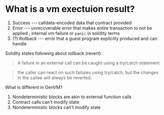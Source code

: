# What is a vm exectuion result?

1. Success --- calldata-encoded data that contract provided
2. Error --- unrecoverable error that makes entire transaction to not be applied ; internal vm failure or `panic` in solidity terms
3. (?) Rollback --- error that a guest program explicitly produced and can handle

Solidity states following about rollback (revert):

> A failure in an external call can be caught using a try/catch statement

> the caller can react on such failures using try/catch, but the changes in the callee will always be reverted.

What is different in GenVM?
1. Nondeterministic blocks are akin to external function calls
2. Contract calls can't modify state
3. Nondeterministic blocks can't modify state
